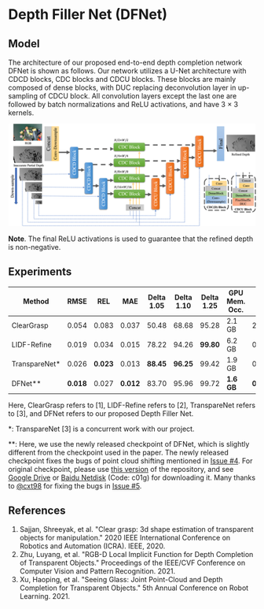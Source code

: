 # Depth Filler Net (DFNet)

## Model

The architecture of our proposed end-to-end depth completion network DFNet is shown as follows. Our network utilizes a U-Net architecture with CDCD blocks, CDC blocks and CDCU blocks. These blocks are mainly composed of dense blocks, with DUC replacing deconvolution layer in up-sampling of CDCU block. All convolution layers except the last one are followed by batch normalizations and ReLU activations, and have 3 × 3 kernels.

![Network](../imgs/network.png)

**Note**. The final ReLU activations is used to guarantee that the refined depth is non-negative.

## Experiments

|  Method   | RMSE | REL | MAE | Delta 1.05 | Delta 1.10 | Delta 1.25 | GPU Mem. Occ. | Infer. Time | Model Size |
| ---- | ---- | ---- | ---- | ---- | ---- | ---- | ---- | ---- | ---- |
| ClearGrasp | 0.054 | 0.083 | 0.037 | 50.48 | 68.68 | 95.28 | 2.1 GB | 2.2813s | 934 MB |
| LIDF-Refine | 0.019 | 0.034 | 0.015 | 78.22 | 94.26 | **99.80** | 6.2 GB | 0.0182s | 251 MB |
| TranspareNet* | 0.026 | **0.023** | 0.013 | **88.45** | **96.25** | 99.42 | 1.9 GB | 0.0354s | 336 MB |
| DFNet** | **0.018** | 0.027 | **0.012** | 83.70 | 95.96 | 99.72 | **1.6 GB** | **0.0166s** | **5.2 MB** |

Here, ClearGrasp refers to [1], LIDF-Refine refers to [2], TranspareNet refers to [3], and DFNet refers to our proposed Depth Filler Net.

*: TranspareNet [3] is a concurrent work with our project.

**: Here, we use the newly released checkpoint of DFNet, which is slightly different from the checkpoint used in the paper. The newly released checkpoint fixes the bugs of point cloud shifting mentioned in [Issue #4](https://github.com/Galaxies99/TransCG/issues/4). For original checkpoint, please use [this version](https://github.com/Galaxies99/TransCG/tree/f80708ac4243e9f9d3f5a7b11afd863b21506f76) of the repository, and see [Google Drive](https://drive.google.com/file/d/1APIuzIQmFucDP4RcmiNV-NEsQKqN9J57/view?usp=sharing) or [Baidu Netdisk](https://pan.baidu.com/s/14khejj63OjOKsyzxnuYo5Q) (Code: c01g) for downloading it. Many thanks to [@cxt98](https://github.com/cxt98) for fixing the bugs in [Issue #5](https://github.com/Galaxies99/TransCG/issues/5).

## References

1. Sajjan, Shreeyak, et al. "Clear grasp: 3d shape estimation of transparent objects for manipulation." 2020 IEEE International Conference on Robotics and Automation (ICRA). IEEE, 2020.
2. Zhu, Luyang, et al. "RGB-D Local Implicit Function for Depth Completion of Transparent Objects." Proceedings of the IEEE/CVF Conference on Computer Vision and Pattern Recognition. 2021.
3. Xu, Haoping, et al. "Seeing Glass: Joint Point-Cloud and Depth Completion for Transparent Objects." 5th Annual Conference on Robot Learning. 2021.
